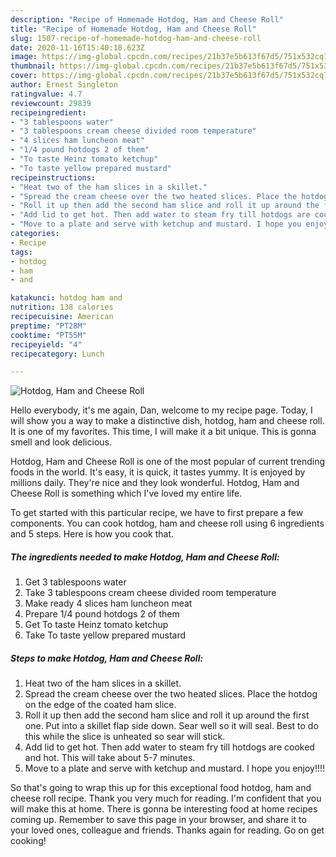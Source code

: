 ```yaml
---
description: "Recipe of Homemade Hotdog, Ham and Cheese Roll"
title: "Recipe of Homemade Hotdog, Ham and Cheese Roll"
slug: 1507-recipe-of-homemade-hotdog-ham-and-cheese-roll
date: 2020-11-16T15:40:18.623Z
image: https://img-global.cpcdn.com/recipes/21b37e5b613f67d5/751x532cq70/hotdog-ham-and-cheese-roll-recipe-main-photo.jpg
thumbnail: https://img-global.cpcdn.com/recipes/21b37e5b613f67d5/751x532cq70/hotdog-ham-and-cheese-roll-recipe-main-photo.jpg
cover: https://img-global.cpcdn.com/recipes/21b37e5b613f67d5/751x532cq70/hotdog-ham-and-cheese-roll-recipe-main-photo.jpg
author: Ernest Singleton
ratingvalue: 4.7
reviewcount: 29839
recipeingredient:
- "3 tablespoons water"
- "3 tablespoons cream cheese divided room temperature"
- "4 slices ham luncheon meat"
- "1/4 pound hotdogs 2 of them"
- "To taste Heinz tomato ketchup"
- "To taste yellow prepared mustard"
recipeinstructions:
- "Heat two of the ham slices in a skillet."
- "Spread the cream cheese over the two heated slices. Place the hotdog on the edge of the coated ham slice."
- "Roll it up then add the second ham slice and roll it up around the first one. Put into a skillet flap side down. Sear well so it will seal. Best to do this while the slice is unheated so sear will stick."
- "Add lid to get hot. Then add water to steam fry till hotdogs are cooked and hot. This will take about 5-7 minutes."
- "Move to a plate and serve with ketchup and mustard. I hope you enjoy!!!!"
categories:
- Recipe
tags:
- hotdog
- ham
- and

katakunci: hotdog ham and 
nutrition: 138 calories
recipecuisine: American
preptime: "PT28M"
cooktime: "PT55M"
recipeyield: "4"
recipecategory: Lunch

---
```



![Hotdog, Ham and Cheese Roll](https://img-global.cpcdn.com/recipes/21b37e5b613f67d5/751x532cq70/hotdog-ham-and-cheese-roll-recipe-main-photo.jpg)

Hello everybody, it's me again, Dan, welcome to my recipe page. Today, I will show you a way to make a distinctive dish, hotdog, ham and cheese roll. It is one of my favorites. This time, I will make it a bit unique. This is gonna smell and look delicious.



Hotdog, Ham and Cheese Roll is one of the most popular of current trending foods in the world. It's easy, it is quick, it tastes yummy. It is enjoyed by millions daily. They're nice and they look wonderful. Hotdog, Ham and Cheese Roll is something which I've loved my entire life.


To get started with this particular recipe, we have to first prepare a few components. You can cook hotdog, ham and cheese roll using 6 ingredients and 5 steps. Here is how you cook that.

<!--inarticleads1-->

##### The ingredients needed to make Hotdog, Ham and Cheese Roll:

1. Get 3 tablespoons water
1. Take 3 tablespoons cream cheese divided room temperature
1. Make ready 4 slices ham luncheon meat
1. Prepare 1/4 pound hotdogs 2 of them
1. Get To taste Heinz tomato ketchup
1. Take To taste yellow prepared mustard




<!--inarticleads2-->

##### Steps to make Hotdog, Ham and Cheese Roll:

1. Heat two of the ham slices in a skillet.
1. Spread the cream cheese over the two heated slices. Place the hotdog on the edge of the coated ham slice.
1. Roll it up then add the second ham slice and roll it up around the first one. Put into a skillet flap side down. Sear well so it will seal. Best to do this while the slice is unheated so sear will stick.
1. Add lid to get hot. Then add water to steam fry till hotdogs are cooked and hot. This will take about 5-7 minutes.
1. Move to a plate and serve with ketchup and mustard. I hope you enjoy!!!!




So that's going to wrap this up for this exceptional food hotdog, ham and cheese roll recipe. Thank you very much for reading. I'm confident that you will make this at home. There is gonna be interesting food at home recipes coming up. Remember to save this page in your browser, and share it to your loved ones, colleague and friends. Thanks again for reading. Go on get cooking!

